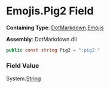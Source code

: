 # Emojis\.Pig2 Field

**Containing Type**: [DotMarkdown](../../README.md)\.[Emojis](../README.md)

**Assembly**: DotMarkdown\.dll

```csharp
public const string Pig2 = ":pig2:"
```

### Field Value

System\.[String](https://docs.microsoft.com/en-us/dotnet/api/system.string)